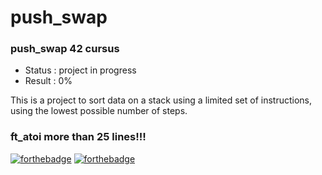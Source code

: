 # push_swap
### push_swap 42 cursus

- Status : project in progress
- Result : 0%

This is a project to sort data on a stack using a limited set of instructions, using the lowest possible number of steps.


### ft_atoi more than 25 lines!!!

[![forthebadge](https://forthebadge.com/images/badges/works-on-my-machine.svg)](https://forthebadge.com)
[![forthebadge](https://forthebadge.com/images/badges/powered-by-coffee.svg)](https://forthebadge.com)
